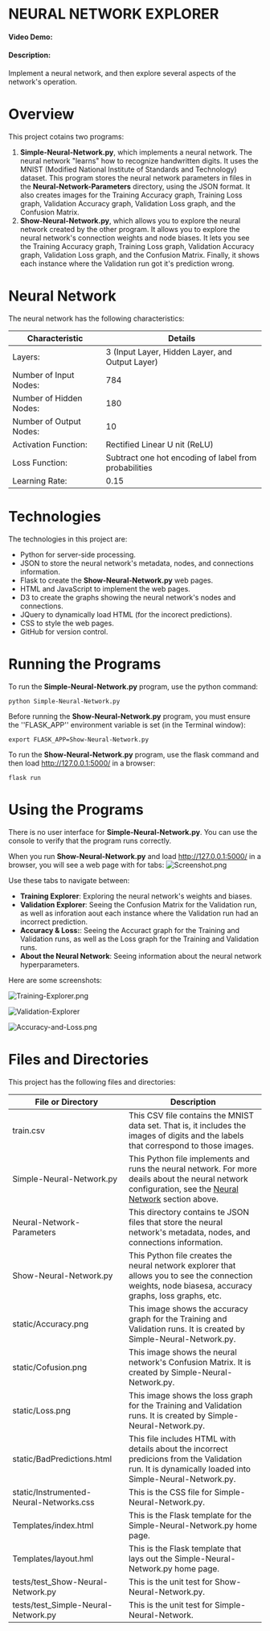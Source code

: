 # NEURAL NETWORK EXPLORER
#### Video Demo:  <URL HERE>
#### Description:
Implement a neural network, and then explore several aspects of the network's operation.

# Overview
This project cotains two programs:
 1. **Simple-Neural-Network.py**, which implements a neural network. The neural network "learns" how to recognize handwritten digits. It uses the MNIST (Modified National Institute of Standards and Technology) dataset. This program stores the neural network parameters in files in the **Neural-Network-Parameters** directory, using the JSON format. It also creates images for the Training Accuracy graph, Training Loss graph, Validation Accuracy graph, Validation Loss graph, and the Confusion Matrix.
 2. **Show-Neural-Network.py**, which allows you to explore the neural network created by the other program. It allows you to explore the neural network's connection weights and node biases. It lets you see the Training Accuracy graph, Training Loss graph, Validation Accuracy graph, Validation Loss graph, and the Confusion Matrix. Finally, it shows each instance where the Validation run got it's prediction wrong. 

# Neural Network
The neural network has the following characteristics:

| Characteristic | Details |
|----------------|---------|
| Layers: | 3 (Input Layer, Hidden Layer, and Output Layer) |
| Number of Input Nodes: | 784 |
| Number of Hidden Nodes: | 180 |
| Number of Output Nodes: | 10 |
| Activation Function: | Rectified Linear U nit (ReLU) |
| Loss Function: | Subtract one hot encoding of label from probabilities |
| Learning Rate: | 0.15 |

# Technologies
The technologies in this project are:
  - Python for server-side processing.
  - JSON to store the neural network's metadata, nodes, and connections information.
  - Flask to create the **Show-Neural-Network.py** web pages.
  - HTML and JavaScript to implement the web pages.
  - D3 to create the graphs showing the neural network's nodes and connections.
  - JQuery to dynamically load HTML (for the incorect predictions).
  - CSS to style the web pages.
  - GitHub for version control.

# Running the Programs
To run the **Simple-Neural-Network.py** program, use the python command:
```
python Simple-Neural-Network.py
```

Before running the **Show-Neural-Network.py** program, you must ensure the ''FLASK_APP'' environment variable is set (in the Terminal window):
```
export FLASK_APP=Show-Neural-Network.py
```

To run the **Show-Neural-Network.py** program, use the flask command and then load http://127.0.0.1:5000/ in a browser:
```
flask run
```

# Using the Programs
There is no user interface for **Simple-Neural-Network.py**. You can use the console to verify that the program runs correctly.

When you run **Show-Neural-Network.py** and load http://127.0.0.1:5000/ in a browser, you will see a web page with for tabs:
![Screenshot.png](Screenshot.png?raw=true)

Use these tabs to navigate between:
 - **Training Explorer**: Exploring the neural network's weights and biases.
 - **Validation Explorer**: Seeing the Confusion Matrix for the Validation run, as well as inforation aout each instance where the Validation run had an incorrect prediction.
 - **Accuracy & Loss:**: Seeing the Accuract graph for the Training and Validation runs, as well as the Loss graph for the Training and Validation runs.
 - **About the Neural Network**: Seeing information about the neural network hyperparameters.
 
 Here are some screenshots:

 ![Training-Explorer.png](Training-Explorer.png?raw=true)

 ![Validation-Explorer](Validation-Explorer.png?raw=true)
 
 ![Accuracy-and-Loss.png](Accuracy-and-Loss.png?raw=true)

# Files and Directories
This project has the following files and directories:

| File or Directory | Description |
|-------------------|-------------|
| train.csv | This CSV file contains the MNIST data set. That is, it includes the images of digits and the labels that correspond to those images. |
| Simple-Neural-Network.py | This Python file implements and runs the neural network. For more deails about the neural network configuration, see the [Neural Network](#Neural-Network) section above. |
| Neural-Network-Parameters | This directory contains te JSON files that store the neural network's metadata, nodes, and connections information. | 
| Show-Neural-Network.py | This Python file creates the neural network explorer that allows you to see the connection weights, node biasesa, accuracy graphs, loss graphs, etc.|
| static/Accuracy.png | This image shows the accuracy graph for the Training and Validation runs. It is created by Simple-Neural-Network.py. |
| static/Cofusion.png | This image shows the neural network's Confusion Matrix. It is created by Simple-Neural-Network.py. |
| static/Loss.png | This image shows the loss graph for the Training and Validation runs. It is created by Simple-Neural-Network.py. |
| static/BadPredictions.html | This file includes HTML with details about the incorrect predicions from the Validation run. It is dynamically loaded into Simple-Neural-Network.py. |
| static/Instrumented-Neural-Networks.css | This is the CSS file for Simple-Neural-Network.py. |
| Templates/index.html | This is the Flask template for the Simple-Neural-Network.py home page. |
| Templates/layout.hml | This is the Flask template that lays out the Simple-Neural-Network.py home page. |
| tests/test_Show-Neural-Network.py | This is the unit test for Show-Neural-Network.py. |
| tests/test_Simple-Neural-Network.py | This is the unit test for Simple-Neural-Network. |



